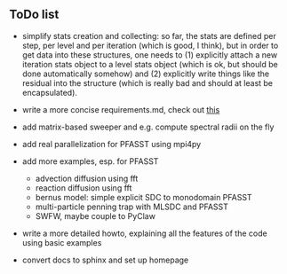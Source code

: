ToDo list
---------

* simplify stats creation and collecting:
so far, the stats are defined per step, per level and per iteration (which is good, I think), but in order to get data 
into these structures, one needs to (1) explicitly attach a new iteration stats object to a level stats object (which is
ok, but should be done automatically somehow) and (2) explicitly write things like the residual into the structure 
(which is really bad and should at least be encapsulated). 
    
* write a more concise requirements.md, check out [this](https://pip.pypa.io/en/latest/reference/pip_freeze.html)

* add matrix-based sweeper and e.g. compute spectral radii on the fly

* add real parallelization for PFASST using mpi4py

* add more examples, esp. for PFASST
    - advection diffusion using fft
    - reaction diffusion using fft
    - bernus model: simple explicit SDC to monodomain PFASST
    - multi-particle penning trap with MLSDC and PFASST
    - SWFW, maybe couple to PyClaw

* write a more detailed howto, explaining all the features of the code using basic examples

* convert docs to sphinx and set up homepage